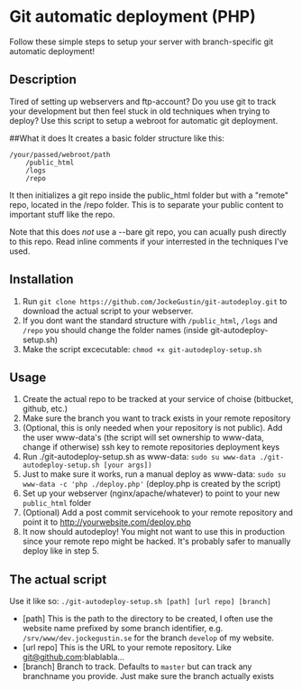 # Git automatic deployment (PHP)

Follow these simple steps to setup your server with branch-specific git automatic deployment!

## Description
Tired of setting up webservers and ftp-account? Do you use git to track your development but then feel
stuck in old techniques when trying to deploy? Use this script to setup a webroot for automatic git deployment.

##What it does
It creates a basic folder structure like this:
```
/your/passed/webroot/path
	/public_html
	/logs
	/repo
```
It then initializes a git repo inside the public_html folder but with a "remote" repo, located in the /repo folder.
This is to separate your public content to important stuff like the repo.

Note that this does *not* use a --bare git repo, you can acually push directly to this repo. Read inline comments if your interrested in the techniques I've used.

## Installation
1. Run `git clone https://github.com/JockeGustin/git-autodeploy.git` to download the actual script to your webserver.
2. If you dont want the standard structure with `/public_html`, `/logs` and `/repo` you should change the folder names (inside git-autodeploy-setup.sh)
3. Make the script excecutable: `chmod +x git-autodeploy-setup.sh`

## Usage
1. Create the actual repo to be tracked at your service of choise (bitbucket, github, etc.)
2. Make sure the branch you want to track exists in your remote repository
3. (Optional, this is only needed when your repository is not public). Add the user www-data's (the script will set ownership to www-data, change if otherwise) ssh key to remote repositories deployment keys
4. Run ./git-autodeploy-setup.sh as www-data: `sudo su www-data ./git-autodeploy-setup.sh [your args])`
5. Just to make sure it works, run a manual deploy as www-data: `sudo su www-data -c 'php ./deploy.php'` (deploy.php is created by the script)
6. Set up your webserver (nginx/apache/whatever) to point to your new `public_html` folder
7. (Optional) Add a post commit servicehook to your remote repository and point it to http://yourwebsite.com/deploy.php
8. It now should autodeploy! You might not want to use this in production since your remote repo might be hacked. It's probably safer to manually deploy like in step 5.

## The actual script
Use it like so: `./git-autodeploy-setup.sh [path] [url repo] [branch]`
- [path] This is the path to the directory to be created, I often use the website name prefixed by some branch identifier, e.g. `/srv/www/dev.jockegustin.se` for the branch `develop` of my website. 
- [url repo] This is the URL to your remote repository. Like git@github.com:blablabla...
- [branch] Branch to track. Defaults to `master` but can track any branchname you provide. Just make sure the branch actually exists

